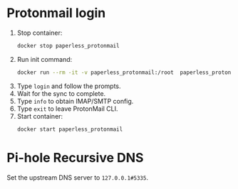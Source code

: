 # Protonmail login

1. Stop container:
   ```bash
   docker stop paperless_protonmail
   ```
2. Run init command:
   ```bash
   docker run --rm -it -v paperless_protonmail:/root  paperless_protonmail init
   ```
3. Type `login` and follow the prompts.
4. Wait for the sync to complete.
5. Type `info` to obtain IMAP/SMTP config.
6. Type `exit` to leave ProtonMail CLI.
7. Start container:
   ```bash
   docker start paperless_protonmail
   ```

# Pi-hole Recursive DNS

Set the upstream DNS server to `127.0.0.1#5335`.
